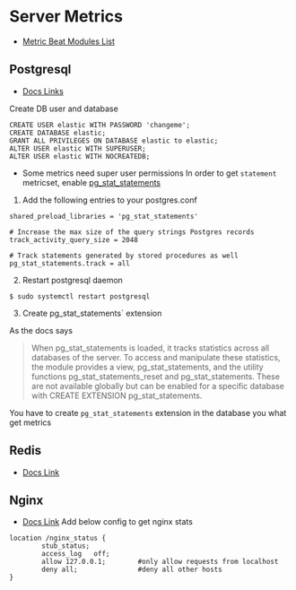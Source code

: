 # Server Metrics
* [Metric Beat Modules List](https://www.elastic.co/guide/en/beats/metricbeat/current/metricbeat-modules.html)
## Postgresql
* [Docs Links](https://www.elastic.co/guide/en/beats/metricbeat/current/metricbeat-module-postgresql.html)

Create DB user and database 
```
CREATE USER elastic WITH PASSWORD 'changeme';
CREATE DATABASE elastic;
GRANT ALL PRIVILEGES ON DATABASE elastic to elastic;
ALTER USER elastic WITH SUPERUSER;
ALTER USER elastic WITH NOCREATEDB;
```
* Some metrics need super user permissions
In order to get `statement` metricset, enable [pg_stat_statements](https://www.postgresql.org/docs/9.5/pgstatstatements.html)

1. Add the following entries to your postgres.conf
```
shared_preload_libraries = 'pg_stat_statements'

# Increase the max size of the query strings Postgres records
track_activity_query_size = 2048

# Track statements generated by stored procedures as well
pg_stat_statements.track = all
```
2. Restart postgresql daemon
```
$ sudo systemctl restart postgresql
```
3. Create pg_stat_statements` extension

As the docs says
> When pg_stat_statements is loaded, it tracks statistics across all databases of the server. To access and manipulate these statistics, the module provides a view, pg_stat_statements, and the utility functions pg_stat_statements_reset and pg_stat_statements. These are not available globally but can be enabled for a specific database with CREATE EXTENSION pg_stat_statements.

You have to create `pg_stat_statements` extension in the database you what get metrics  


## Redis
* [Docs Link](https://www.elastic.co/guide/en/beats/metricbeat/current/metricbeat-module-redis.html)

## Nginx
* [Docs Link](https://www.elastic.co/guide/en/beats/metricbeat/current/metricbeat-module-nginx.html)
Add below config to get nginx stats
```
location /nginx_status {
        stub_status;
        access_log   off;
        allow 127.0.0.1;        #only allow requests from localhost
        deny all;               #deny all other hosts
}
```

